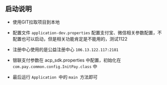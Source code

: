 ## 启动说明


- 使用GIT拉取项目到本地

- 配置文件 `application-dev.properties` 配置支付宝、微信相关参数配置，不配置也可以启动，但是相关功能肯定是不能用的，测试1122

- 注册中心使用的是公益注册中心 `106.13.122.117:2181`

- 银联支付参数在 acp_sdk.properties 中配置，初始化在 `com.pay.common.config.InitPay.class` 中

- 最后运行 `Application `中的 `main `方法即可

